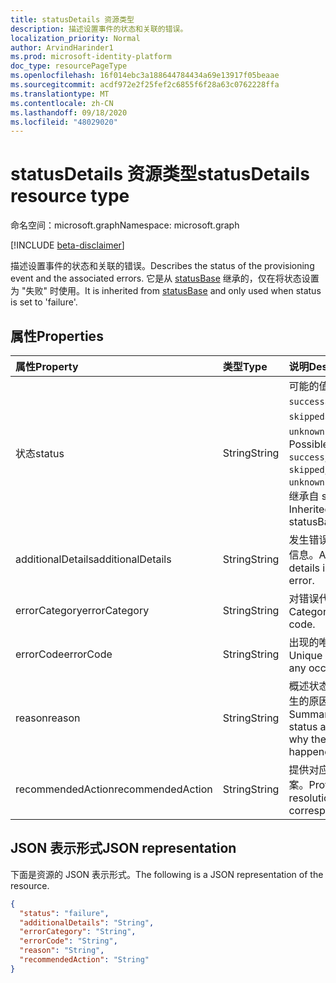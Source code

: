```yaml
---
title: statusDetails 资源类型
description: 描述设置事件的状态和关联的错误。
localization_priority: Normal
author: ArvindHarinder1
ms.prod: microsoft-identity-platform
doc_type: resourcePageType
ms.openlocfilehash: 16f014ebc3a188644784434a69e13917f05beaae
ms.sourcegitcommit: acdf972e2f25fef2c6855f6f28a63c0762228ffa
ms.translationtype: MT
ms.contentlocale: zh-CN
ms.lasthandoff: 09/18/2020
ms.locfileid: "48029020"
---
```

# <a name="statusdetails-resource-type"></a><span data-ttu-id="14822-103">statusDetails 资源类型</span><span class="sxs-lookup"><span data-stu-id="14822-103">statusDetails resource type</span></span>

<span data-ttu-id="14822-104">命名空间：microsoft.graph</span><span class="sxs-lookup"><span data-stu-id="14822-104">Namespace: microsoft.graph</span></span>

[!INCLUDE [beta-disclaimer](../../includes/beta-disclaimer.md)]

<span data-ttu-id="14822-105">描述设置事件的状态和关联的错误。</span><span class="sxs-lookup"><span data-stu-id="14822-105">Describes the status of the provisioning event and the associated errors.</span></span> <span data-ttu-id="14822-106">它是从 [statusBase](/graph/api/resources/statusbase?view=graph-rest-beta) 继承的，仅在将状态设置为 "失败" 时使用。</span><span class="sxs-lookup"><span data-stu-id="14822-106">It is inherited from [statusBase](/graph/api/resources/statusbase?view=graph-rest-beta) and only used when status is set to 'failure'.</span></span>  

## <a name="properties"></a><span data-ttu-id="14822-107">属性</span><span class="sxs-lookup"><span data-stu-id="14822-107">Properties</span></span>

| <span data-ttu-id="14822-108">属性</span><span class="sxs-lookup"><span data-stu-id="14822-108">Property</span></span>     | <span data-ttu-id="14822-109">类型</span><span class="sxs-lookup"><span data-stu-id="14822-109">Type</span></span>        | <span data-ttu-id="14822-110">说明</span><span class="sxs-lookup"><span data-stu-id="14822-110">Description</span></span> |
|:-------------|:------------|:------------|
|<span data-ttu-id="14822-111">状态</span><span class="sxs-lookup"><span data-stu-id="14822-111">status</span></span>|<span data-ttu-id="14822-112">String</span><span class="sxs-lookup"><span data-stu-id="14822-112">String</span></span>|<span data-ttu-id="14822-113">可能的值是：`success`、`failure`、`skipped`、`unknownFutureValue`。</span><span class="sxs-lookup"><span data-stu-id="14822-113">Possible values are: `success`, `failure`, `skipped`, `unknownFutureValue`.</span></span> <span data-ttu-id="14822-114">继承自 statusBase。</span><span class="sxs-lookup"><span data-stu-id="14822-114">Inherited from statusBase.</span></span>|
|<span data-ttu-id="14822-115">additionalDetails</span><span class="sxs-lookup"><span data-stu-id="14822-115">additionalDetails</span></span>|<span data-ttu-id="14822-116">String</span><span class="sxs-lookup"><span data-stu-id="14822-116">String</span></span>|<span data-ttu-id="14822-117">发生错误时的其他详细信息。</span><span class="sxs-lookup"><span data-stu-id="14822-117">Additional details in case of error.</span></span>|
|<span data-ttu-id="14822-118">errorCategory</span><span class="sxs-lookup"><span data-stu-id="14822-118">errorCategory</span></span>|<span data-ttu-id="14822-119">String</span><span class="sxs-lookup"><span data-stu-id="14822-119">String</span></span>|<span data-ttu-id="14822-120">对错误代码进行分类。</span><span class="sxs-lookup"><span data-stu-id="14822-120">Categorizes the error code.</span></span>|
|<span data-ttu-id="14822-121">errorCode</span><span class="sxs-lookup"><span data-stu-id="14822-121">errorCode</span></span>|<span data-ttu-id="14822-122">String</span><span class="sxs-lookup"><span data-stu-id="14822-122">String</span></span>|<span data-ttu-id="14822-123">出现的唯一错误代码。</span><span class="sxs-lookup"><span data-stu-id="14822-123">Unique error code if any occurred.</span></span>|
|<span data-ttu-id="14822-124">reason</span><span class="sxs-lookup"><span data-stu-id="14822-124">reason</span></span>|<span data-ttu-id="14822-125">String</span><span class="sxs-lookup"><span data-stu-id="14822-125">String</span></span>|<span data-ttu-id="14822-126">概述状态并介绍状态发生的原因。</span><span class="sxs-lookup"><span data-stu-id="14822-126">Summarizes the status and describes why the status happened.</span></span>|
|<span data-ttu-id="14822-127">recommendedAction</span><span class="sxs-lookup"><span data-stu-id="14822-127">recommendedAction</span></span>|<span data-ttu-id="14822-128">String</span><span class="sxs-lookup"><span data-stu-id="14822-128">String</span></span>|<span data-ttu-id="14822-129">提供对应错误的解决方案。</span><span class="sxs-lookup"><span data-stu-id="14822-129">Provides the resolution for the corresponding error.</span></span>|

## <a name="json-representation"></a><span data-ttu-id="14822-130">JSON 表示形式</span><span class="sxs-lookup"><span data-stu-id="14822-130">JSON representation</span></span>

<span data-ttu-id="14822-131">下面是资源的 JSON 表示形式。</span><span class="sxs-lookup"><span data-stu-id="14822-131">The following is a JSON representation of the resource.</span></span>

<!-- {
  "blockType": "resource",
  "optionalProperties": [

  ],
  "@odata.type": "microsoft.graph.statusDetails",
  "baseType": "microsoft.graph.statusBase"
}-->

```json
{
  "status": "failure",
  "additionalDetails": "String",
  "errorCategory": "String",
  "errorCode": "String",
  "reason": "String",
  "recommendedAction": "String"
}
```

<!-- uuid: 16cd6b66-4b1a-43a1-adaf-3a886856ed98
2019-02-04 14:57:30 UTC -->
<!-- {
  "type": "#page.annotation",
  "description": "statusDetails resource",
  "keywords": "",
  "section": "documentation",
  "tocPath": ""
}-->


